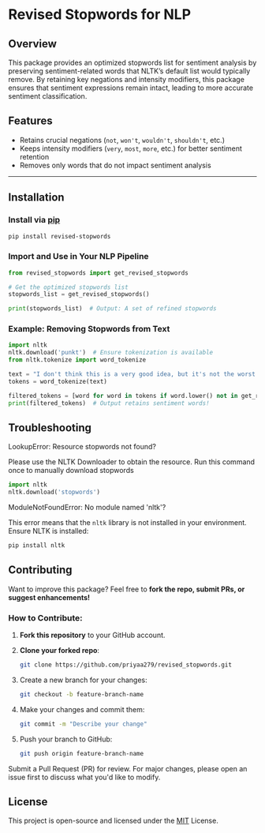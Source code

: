 # Revised Stopwords for NLP

## Overview
This package provides an optimized stopwords list for sentiment analysis by preserving sentiment-related words that NLTK’s default list would typically remove. By retaining key negations and intensity modifiers, this package ensures that sentiment expressions remain intact, leading to more accurate sentiment classification.

## Features
- Retains crucial negations (`not`, `won't`, `wouldn't`, `shouldn't`, etc.)
- Keeps intensity modifiers (`very`, `most`, `more`, etc.) for better sentiment retention
- Removes only words that do not impact sentiment analysis

---

## Installation

### **Install via [pip](https://pip.pypa.io/en/stable/)**
```bash
pip install revised-stopwords
```


### Import and Use in Your NLP Pipeline

```python
from revised_stopwords import get_revised_stopwords

# Get the optimized stopwords list
stopwords_list = get_revised_stopwords()

print(stopwords_list)  # Output: A set of refined stopwords
```
### Example: Removing Stopwords from Text

```python
import nltk
nltk.download('punkt')  # Ensure tokenization is available
from nltk.tokenize import word_tokenize

text = "I don't think this is a very good idea, but it's not the worst."
tokens = word_tokenize(text)

filtered_tokens = [word for word in tokens if word.lower() not in get_revised_stopwords()]
print(filtered_tokens)  # Output retains sentiment words!
```
## Troubleshooting
LookupError: Resource stopwords not found?

Please use the NLTK Downloader to obtain the resource. Run this command once to manually download stopwords

```python
import nltk
nltk.download('stopwords')
```

ModuleNotFoundError: No module named 'nltk'?  

This error means that the `nltk` library is not installed in your environment.  
Ensure NLTK is installed:

```bash
pip install nltk
```

## Contributing  
Want to improve this package? Feel free to **fork the repo, submit PRs, or suggest enhancements!**  

### How to Contribute:

1. **Fork this repository** to your GitHub account.  
2. **Clone your forked repo**:  

    ```bash
    git clone https://github.com/priyaa279/revised_stopwords.git
    ```
3. Create a new branch for your changes:

    ```bash
    git checkout -b feature-branch-name
    ```

4. Make your changes and commit them:

    ```bash
    git commit -m "Describe your change"
    ```
5. Push your branch to GitHub:

    ```bash
    git push origin feature-branch-name
    ```
Submit a Pull Request (PR) for review.
For major changes, please open an issue first to discuss what you'd like to modify. 

## License

This project is open-source and licensed under the [MIT](https://choosealicense.com/licenses/mit/) License.
